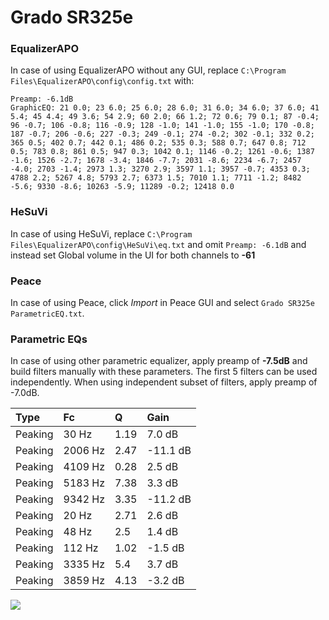 # Grado SR325e

### EqualizerAPO
In case of using EqualizerAPO without any GUI, replace `C:\Program Files\EqualizerAPO\config\config.txt`
with:
```
Preamp: -6.1dB
GraphicEQ: 21 0.0; 23 6.0; 25 6.0; 28 6.0; 31 6.0; 34 6.0; 37 6.0; 41 5.4; 45 4.4; 49 3.6; 54 2.9; 60 2.0; 66 1.2; 72 0.6; 79 0.1; 87 -0.4; 96 -0.7; 106 -0.8; 116 -0.9; 128 -1.0; 141 -1.0; 155 -1.0; 170 -0.8; 187 -0.7; 206 -0.6; 227 -0.3; 249 -0.1; 274 -0.2; 302 -0.1; 332 0.2; 365 0.5; 402 0.7; 442 0.1; 486 0.2; 535 0.3; 588 0.7; 647 0.8; 712 0.5; 783 0.8; 861 0.5; 947 0.3; 1042 0.1; 1146 -0.2; 1261 -0.6; 1387 -1.6; 1526 -2.7; 1678 -3.4; 1846 -7.7; 2031 -8.6; 2234 -6.7; 2457 -4.0; 2703 -1.4; 2973 1.3; 3270 2.9; 3597 1.1; 3957 -0.7; 4353 0.3; 4788 2.2; 5267 4.8; 5793 2.7; 6373 1.5; 7010 1.1; 7711 -1.2; 8482 -5.6; 9330 -8.6; 10263 -5.9; 11289 -0.2; 12418 0.0
```

### HeSuVi
In case of using HeSuVi, replace `C:\Program Files\EqualizerAPO\config\HeSuVi\eq.txt` and omit `Preamp:
-6.1dB` and instead set Global volume in the UI for both channels to **-61**

### Peace
In case of using Peace, click *Import* in Peace GUI and select `Grado SR325e ParametricEQ.txt`.

### Parametric EQs
In case of using other parametric equalizer, apply preamp of **-7.5dB** and build filters manually
with these parameters. The first 5 filters can be used independently.
When using independent subset of filters, apply preamp of -7.0dB.

| Type    | Fc      |    Q | Gain     |
|:--------|:--------|:-----|:---------|
| Peaking | 30 Hz   | 1.19 | 7.0 dB   |
| Peaking | 2006 Hz | 2.47 | -11.1 dB |
| Peaking | 4109 Hz | 0.28 | 2.5 dB   |
| Peaking | 5183 Hz | 7.38 | 3.3 dB   |
| Peaking | 9342 Hz | 3.35 | -11.2 dB |
| Peaking | 20 Hz   | 2.71 | 2.6 dB   |
| Peaking | 48 Hz   | 2.5  | 1.4 dB   |
| Peaking | 112 Hz  | 1.02 | -1.5 dB  |
| Peaking | 3335 Hz | 5.4  | 3.7 dB   |
| Peaking | 3859 Hz | 4.13 | -3.2 dB  |

![](https://raw.githubusercontent.com/jaakkopasanen/AutoEq/master/results/innerfidelity/sbaf-serious/Grado%20SR325e/Grado%20SR325e.png)